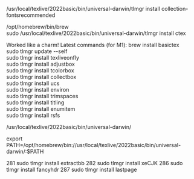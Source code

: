 /usr/local/texlive/2022basic/bin/universal-darwin/tlmgr install collection-fontsrecommended

/opt/homebrew/bin/brew   
sudo /usr/local/texlive/2022basic/bin/universal-darwin/tlmgr install ctex

Worked like a charm!
Latest commands (for M1):
brew install basictex  
sudo tlmgr update --self  
sudo tlmgr install texliveonfly  
sudo tlmgr install adjustbox  
sudo tlmgr install tcolorbox  
sudo tlmgr install collectbox  
sudo tlmgr install ucs  
sudo tlmgr install environ  
sudo tlmgr install trimspaces  
sudo tlmgr install titling  
sudo tlmgr install enumitem  
sudo tlmgr install rsfs  


/usr/local/texlive/2022basic/bin/universal-darwin/

export PATH=/opt/homebrew/bin://usr/local/texlive/2022basic/bin/universal-darwin/:$PATH


281  sudo tlmgr install extractbb
282  sudo tlmgr install xeCJK
286  sudo tlmgr install fancyhdr
287  sudo tlmgr install lastpage
